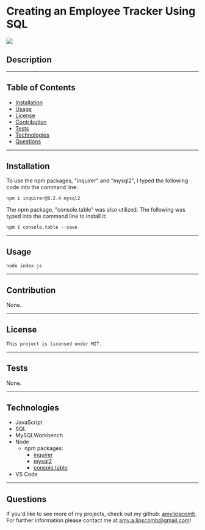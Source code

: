 # Creating an Employee Tracker Using SQL
<img src="https://img.shields.io/badge/License-MIT-ff69b4.svg">

## Description

<!-- I don't know about you, but every day there's at least 2-3 things I write down as notes to myself. However, instead of writing reminders on random pieces of paper, I can now utilize my note-taker and so can you! I used the npm package, [Express](https://www.npmjs.com/package/express) to help create my site. Express is a a Node.js web framework, that allows its' users to structure web applications to handle different http requests at a specific url. Below are pictures of the final results!   -->

<!-- ![homepage](./public/assets/css/images/noteTakerhomepage.png)

![note](./public/assets/css/images/amysNote.png) -->



 

----
## Table of Contents 

  * [Installation](#installation)
  * [Usage](#usage)
  * [License](#license)
  * [Contribution](#contribution)
  * [Tests](#tests)
  * [Technologies](#technologies)
  * [Questions](#questions)

---
## Installation

To use the npm packages, "inquirer" and "mysql2", I typed the following code into the command line:

```
npm i inquirer@8.2.4 mysql2
```

The npm package, "console.table" was also utilized. The following was typed into the command line to install it: 

```
npm i console.table --save
```


---

## Usage

<!-- In order to get my site up and running using Heroku, my repo needed the following four items:

1. gitnore - Allows Node to run.  

2. [package.json](https://heynode.com/tutorial/what-packagejson/) -  This JSON file holds important information that the program uses. 

3. server.js - This file creates the server (among other things)! 

4. PORT - The PORT is defined in the server.js file. When connecting to Heroku, it's important to include the code:

```
process.env.PORT || Enter Port Number
```

I used the PORT number 9002, however you can use whatever number you want when creating the PORT.  

![servercode](./public/assets/css/images/serverjscode.png)

After creating the server, you can run it by typing this line of code into the terminal: -->

```
node index.js
```

<!-- Once you do that, it should be awake (if you use app.listen - lines 21-23)! 

![serverawake](./public/assets/css/images/server-awake.png)

*Note- If you want to kill the server, within the terminal, click "control + C". 

The purpose of a server is to listen for a request, AND send back a response. To get a response, routes need to be created, utilizing HTTP request methods. There are four request methods, and for my website I used the first 3 listed below:

1. POST - Creates
2. GET  - Reads
3. DELETE - Deletes
4. PUT - Updates

When I made routes, in order to make the code easier to follow, I created a "routes" folder, and created two js files- one for api routes, and one for html routes. I then connected them to the server.js file (can be seen on lines 16 & 17 in the screenshot above). 

Check out my code below to see the HTTP requests! 

<strong>Api Route</strong>

![apiroute](./public/assets/css/images/apiroutecode.png)

<strong>HTML Route</strong>

![htmlroute](./public/assets/css/images/htmlroutecode.png)


Before deploying via Heroku, I tested my node server to make sure everything was working smoothly! -->


---

## Contribution

  None.

  ---

## License

```
This project is licensed under MIT.
```

---


## Tests

None.

 ---

 ## Technologies

* JavaScript
* SQL 
* MySQLWorkbench
* Node
    * npm packages:
       * [inquirer](https://www.npmjs.com/package/inquirer?activeTab=readme)
       * [mysql2](https://www.npmjs.com/package/mysql2)
       * [console.table](https://www.npmjs.com/package/console.table)
* VS Code

 ---

## Questions

If you'd like to see more of my projects, check out my github: [amylipscomb](https://github.com/amylipscomb).
For further information please contact me at [amy.a.lipscomb@gmail.com](mailto:amy.a.lipscomb@gmail.com)!